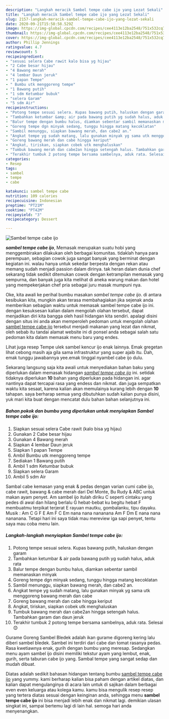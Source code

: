 ```yaml
---
description: "Langkah meracik Sambel tempe cabe ijo yang Lezat Sekali"
title: "Langkah meracik Sambel tempe cabe ijo yang Lezat Sekali"
slug: 2157-langkah-meracik-sambel-tempe-cabe-ijo-yang-lezat-sekali
date: 2020-09-21T15:58:58.529Z
image: https://img-global.cpcdn.com/recipes/cee4113e12ba2548/751x532cq70/sambel-tempe-cabe-ijo-foto-resep-utama.jpg
thumbnail: https://img-global.cpcdn.com/recipes/cee4113e12ba2548/751x532cq70/sambel-tempe-cabe-ijo-foto-resep-utama.jpg
cover: https://img-global.cpcdn.com/recipes/cee4113e12ba2548/751x532cq70/sambel-tempe-cabe-ijo-foto-resep-utama.jpg
author: Phillip Jennings
ratingvalue: 4.7
reviewcount: 5
recipeingredient:
- "sesuai selera Cabe rawit kalo bisa yg hijau"
- "2 Cabe besar hijau"
- "4 Bawang merah"
- "4 lembar Daun jeruk"
- "1 papan Tempe"
- " Bumbu utk menggoreng tempe"
- "1 Bawang putih"
- "1 sdm Ketumbar bubuk"
- "selera Garam"
- "5 sdm Air"
recipeinstructions:
- "Potong tempe sesuai selera. Kupas bawang putih, haluskan dengan garam"
- "Tambahkan ketumbar &amp; air pada bawang putih yg sudah halus, aduk rata"
- "Balur tempe dengan bumbu halus, diamkan sebentar sambil memanaskan minyak"
- "Goreng tempe dgn minyak sedang, tunggu hingga matang kecoklatan"
- "Sambil menunggu, siapkan bawang merah, dan cabe2 an."
- "Angkat tempe yg sudah matang, lalu gunakan minyak yg sama utk menggoreng bawang merah dan cabe"
- "Goreng bawang merah dan cabe hingga keriput"
- "Angkat, tiriskan, siapkan cobek utk menghaluskan"
- "Tumbuk bawang merah dan cabe2an hingga setengah halus. Tambahkan garam dan daun jeruk"
- "Terakhir tumbuk 2 potong tempe bersama sambelnya, aduk rata. Selesai 😊"
categories:
- Resep
tags:
- sambel
- tempe
- cabe

katakunci: sambel tempe cabe 
nutrition: 109 calories
recipecuisine: Indonesian
preptime: "PT21M"
cooktime: "PT42M"
recipeyield: "3"
recipecategory: Dessert

---
```



![Sambel tempe cabe ijo](https://img-global.cpcdn.com/recipes/cee4113e12ba2548/751x532cq70/sambel-tempe-cabe-ijo-foto-resep-utama.jpg)

<b><i>sambel tempe cabe ijo</i></b>, Memasak merupakan suatu hobi yang menggembirakan dilakukan oleh berbagai komunitas. tidaklah hanya para perempuan, sebagian cowok juga sangat banyak yang berminat dengan kegiatan ini. walau hanya untuk sekedar berpesta dengan rekan atau memang sudah menjadi passion dalam dirinya. tak heran dalam dunia chef sekarang tidak sedikit ditemukan cowok dengan ketrampilan memasak yang sempurna, dan banyak juga kita melihat di aneka warung makan dan hotel yang mempekerjakan chef pria sebagai juru masak mumpuni nya.

Oke, kita awali ke perihal bumbu masakan <i>sambel tempe cabe ijo</i>. di antara kesibukan kita, mungkin akan terasa membahagiakan jika sejenak anda memberikan sebagian waktu untuk memasak sambel tempe cabe ijo ini. dengan kesuksesan kalian dalam mengolah olahan tersebut, dapat menjadikan diri kita bangga oleh hasil hidangan kita sendiri. apalagi disini dengan situs ini anda akan memperoleh pedoman untuk mengolah olahan <u>sambel tempe cabe ijo</u> tersebut menjadi makanan yang lezat dan nikmat, oleh sebab itu tandai alamat website ini di ponsel anda sebagai salah satu pedoman kita dalam memasak menu baru yang endes.

Lihat juga resep Tempe ulek sambel kencur ijo enak lainnya. Emak gregetan lihat cebong masih aja gila sama infrastruktur yang super ajaib itu. Dah, emak tunggu jawabannya yee.emak tinggal nyambel cabe ijo dulu.


Sekarang langsung saja kita awali untuk menyediakan bahan baku yang diperlukan dalam memasak hidangan <u><i>sambel tempe cabe ijo</i></u> ini. setidak tidaknya diperlukan <b>10</b> bahan yang diperlukan pada hidangan ini. agar nantinya dapat tercapai rasa yang endess dan nikmat. dan juga sempatkan waktu kita sesaat, karena kalian akan memulainya kurang lebih dengan <b>10</b> tahapan. saya berharap semua yang dibutuhkan sudah kalian punya disini, yuk mari kita buat dengan mencatat dulu bahan bahan selanjutnya ini.

<!--inarticleads1-->

##### Bahan pokok dan bumbu yang diperlukan untuk menyiapkan Sambel tempe cabe ijo:

1. Siapkan sesuai selera Cabe rawit (kalo bisa yg hijau)
1. Gunakan 2 Cabe besar hijau
1. Gunakan 4 Bawang merah
1. Siapkan 4 lembar Daun jeruk
1. Siapkan 1 papan Tempe
1. Ambil  Bumbu utk menggoreng tempe
1. Sediakan 1 Bawang putih
1. Ambil 1 sdm Ketumbar bubuk
1. Siapkan selera Garam
1. Ambil 5 sdm Air


Sambal cabe kemasan yang enak &amp; pedas dengan varian cumi cabe ijo, cabe rawit, bawang &amp; cabe merah dari Del Monte, Bu Rudy &amp; ABC untuk makan ayam penyet. Am sambel ijo itulah diriku C seperti cintaku yang pedes di awal dan hilang berlalu G hebat-bebat ku begitu hebat F membuatmu terpikat terjerat E rayuan mautku, gombalanku, tipu dayaku. Musik : Am C G F E Am F C Em nana nana nananana Am F Dm E nana nana nananana. Tetapi hari ini saya tidak mau mereview iga sapi penyet, tentu saya mau coba menu lain. 

<!--inarticleads2-->

##### Langkah-langkah menyiapkan Sambel tempe cabe ijo:

1. Potong tempe sesuai selera. Kupas bawang putih, haluskan dengan garam
1. Tambahkan ketumbar &amp; air pada bawang putih yg sudah halus, aduk rata
1. Balur tempe dengan bumbu halus, diamkan sebentar sambil memanaskan minyak
1. Goreng tempe dgn minyak sedang, tunggu hingga matang kecoklatan
1. Sambil menunggu, siapkan bawang merah, dan cabe2 an.
1. Angkat tempe yg sudah matang, lalu gunakan minyak yg sama utk menggoreng bawang merah dan cabe
1. Goreng bawang merah dan cabe hingga keriput
1. Angkat, tiriskan, siapkan cobek utk menghaluskan
1. Tumbuk bawang merah dan cabe2an hingga setengah halus. Tambahkan garam dan daun jeruk
1. Terakhir tumbuk 2 potong tempe bersama sambelnya, aduk rata. Selesai 😊


Gurame Goreng Sambel Bledek adalah ikan gurame digoreng kering lalu diberi sambel bledek. Sambel ini terdiri dari cabe dan tomat rasanya pedas. Rasa kwetiawnya enak, gurih dengan bumbu yang meresap. Sedangkan menu ayam sambel ijo disini memiliki tekstur ayam yang lembut, enak, gurih, serta taburan cabe ijo yang. Sambal tempe yang sangat sedap dan mudah dibuat. 

Diatas adalah sedikit bahasan hidangan tentang bumbu <u>sambel tempe cabe ijo</u> yang yummy. kami berharap kalian bisa paham dengan artikel diatas, dan kalian dapat mengulanginya di acara lain untuk di sajikan dalam berbagai even even keluarga atau kolega kamu. kamu bisa mengulik resep resep yang tertera diatas sesuai dengan keinginan anda, sehingga menu <b>sambel tempe cabe ijo</b> ini bisa menjadi lebih enak dan nikmat lagi. demikian ulasan singkat ini, sampai bertemu lagi di lain hal. semoga hari anda menyenangkan.
